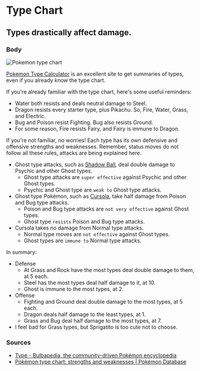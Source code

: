 # Type Chart

## Types drastically affect damage.  

### Body 

![Pokemon type chart](https://img.pokemondb.net/images/typechart.png)

[Pokemon Type Calculator](https://www.pkmn.help/defense/?types=normal) is an excellent site to get summaries of types, even if you already know the type chart.

If you're already familiar with the type chart, here's some useful reminders:
- Water both resists and deals neutral damage to Steel.
- Dragon resists every starter type, plus Pikachu. So, Fire, Water, Grass, and Electric.
- Bug and Poison resist Fighting. Bug also resists Ground.
- For some reason, Fire resists Fairy, and Fairy is immune to Dragon.

If you're not familiar, no worries! Each type has its own defensive and offensive strengths and weaknesses. Remember, status moves do not follow all these rules, attacks are being explained here.
- Ghost type attacks, such as [Shadow Ball](https://www.serebii.net/attackdex-swsh/shadowball.shtml), deal double damage to Psychic and other Ghost types.
  - Ghost type attacks are `super effective` against Psychic and other Ghost types.
  - Psychic and Ghost type are `weak to` Ghost type attacks.
- Ghost type Pokémon, such as [Cursola](https://www.serebii.net/pokedex-swsh/cursola/), take half damage from Poison and Bug type attacks.
  - Poison and Bug type attacks are `not very effective` against Ghost types.
  - Ghost type `resists` Poison and Bug type attacks.
- Cursola takes no damage from Normal type attacks.
  - Normal type moves are `not effective` against Ghost types.
  - Ghost types are `immune to` Normal type attacks.

In summary:
- Defense
  - At Grass and Rock have the most types deal double damage to them, at 5 each.
  - Steel has the most types deal half damage to it, at 10.
  - Ghost is immune to the most types, at 2.
- Offense
  - Fighting and Ground deal double damage to the most types, at 5 each.
  - Dragon deals half damage to the least types, at 1.
  - Grass and Bug deal half damage to the most types, at 7.
- I feel bad for Grass types, but Sprigatito is too cute not to choose.

### Sources

- [Type - Bulbapedia, the community-driven Pokémon encyclopedia](https://bulbapedia.bulbagarden.net/wiki/Type)
- [Pokémon type chart: strengths and weaknesses | Pokémon Database](https://pokemondb.net/type)

